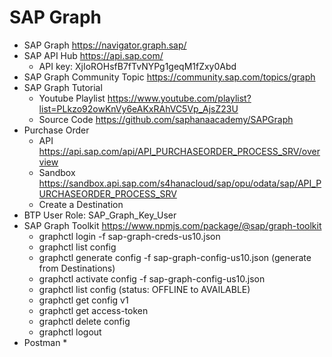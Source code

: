 # SAP Graph
* SAP Graph https://navigator.graph.sap/
* SAP API Hub https://api.sap.com/
  * API key: XjIoROHsfB7fTvNYPg1geqM1fZxy0Abd
* SAP Graph Community Topic https://community.sap.com/topics/graph
* SAP Graph Tutorial
  * Youtube Playlist https://www.youtube.com/playlist?list=PLkzo92owKnVy6eAKxRAhVC5Vp_AjsZ23U
  * Source Code https://github.com/saphanaacademy/SAPGraph
* Purchase Order
  * API https://api.sap.com/api/API_PURCHASEORDER_PROCESS_SRV/overview
  * Sandbox https://sandbox.api.sap.com/s4hanacloud/sap/opu/odata/sap/API_PURCHASEORDER_PROCESS_SRV
  * Create a Destination
* BTP User Role: SAP_Graph_Key_User
* SAP Graph Toolkit https://www.npmjs.com/package/@sap/graph-toolkit
  * graphctl login -f sap-graph-creds-us10.json
  * graphctl list config
  * graphctl generate config -f sap-graph-config-us10.json (generate from Destinations)
  * graphctl activate config -f sap-graph-config-us10.json
  * graphctl list config (status: OFFLINE to AVAILABLE)
  * graphctl get config v1
  * graphctl get access-token
  * graphctl delete config
  * graphctl logout
* Postman
  * 